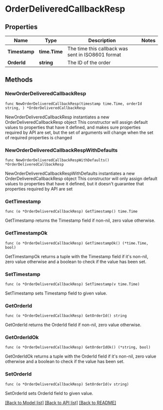 # OrderDeliveredCallbackResp

## Properties

Name | Type | Description | Notes
------------ | ------------- | ------------- | -------------
**Timestamp** | **time.Time** | The time this callback was sent in ISO8601 format | 
**OrderId** | **string** | The ID of the order | 

## Methods

### NewOrderDeliveredCallbackResp

`func NewOrderDeliveredCallbackResp(timestamp time.Time, orderId string, ) *OrderDeliveredCallbackResp`

NewOrderDeliveredCallbackResp instantiates a new OrderDeliveredCallbackResp object
This constructor will assign default values to properties that have it defined,
and makes sure properties required by API are set, but the set of arguments
will change when the set of required properties is changed

### NewOrderDeliveredCallbackRespWithDefaults

`func NewOrderDeliveredCallbackRespWithDefaults() *OrderDeliveredCallbackResp`

NewOrderDeliveredCallbackRespWithDefaults instantiates a new OrderDeliveredCallbackResp object
This constructor will only assign default values to properties that have it defined,
but it doesn't guarantee that properties required by API are set

### GetTimestamp

`func (o *OrderDeliveredCallbackResp) GetTimestamp() time.Time`

GetTimestamp returns the Timestamp field if non-nil, zero value otherwise.

### GetTimestampOk

`func (o *OrderDeliveredCallbackResp) GetTimestampOk() (*time.Time, bool)`

GetTimestampOk returns a tuple with the Timestamp field if it's non-nil, zero value otherwise
and a boolean to check if the value has been set.

### SetTimestamp

`func (o *OrderDeliveredCallbackResp) SetTimestamp(v time.Time)`

SetTimestamp sets Timestamp field to given value.


### GetOrderId

`func (o *OrderDeliveredCallbackResp) GetOrderId() string`

GetOrderId returns the OrderId field if non-nil, zero value otherwise.

### GetOrderIdOk

`func (o *OrderDeliveredCallbackResp) GetOrderIdOk() (*string, bool)`

GetOrderIdOk returns a tuple with the OrderId field if it's non-nil, zero value otherwise
and a boolean to check if the value has been set.

### SetOrderId

`func (o *OrderDeliveredCallbackResp) SetOrderId(v string)`

SetOrderId sets OrderId field to given value.



[[Back to Model list]](../README.md#documentation-for-models) [[Back to API list]](../README.md#documentation-for-api-endpoints) [[Back to README]](../README.md)


